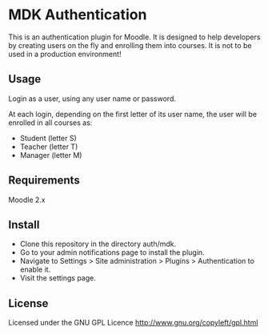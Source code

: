 # MDK Authentication

This is an authentication plugin for Moodle. It is designed to help developers by creating users on the fly and enrolling them into courses. It is not to be used in a production environment!

## Usage

Login as a user, using any user name or password. 

At each login, depending on the first letter of its user name, the user will be enrolled in all courses as:

- Student (letter S)
- Teacher (letter T)
- Manager (letter M)

## Requirements

Moodle 2.x

## Install

- Clone this repository in the directory auth/mdk.
- Go to your admin notifications page to install the plugin.
- Navigate to Settings > Site administration > Plugins > Authentication to enable it.
- Visit the settings page.

## License

Licensed under the GNU GPL Licence http://www.gnu.org/copyleft/gpl.html
